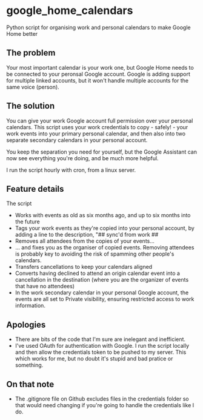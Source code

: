 # google_home_calendars
Python script for organising work and personal calendars to make Google Home better

## The problem
Your most important calendar is your work one, but Google Home needs to be connected to your peronsal Google account. Google is adding support for multiple linked accounts, but it won't handle multiple accounts for the same voice (person).

## The solution
You can give your work Google account full permission over your personal calendars. This script uses your work credentials to copy - safely! - your work events into your primary personal calendar, and then also into two separate secondary calendars in your personal account.

You keep the separation you need for yourself, but the Google Assistant can now see everything you're doing, and be much more helpful.

I run the script hourly with cron, from a linux server.

## Feature details
The script
- Works with events as old as six months ago, and up to six months into the future
- Tags your work events as they're copied into your personal account, by adding a line to the description, "## sync'd from work ##
- Removes all attendees from the copies of your events...
- ... and fixes you as the organiser of copied events. Removing attendees is probably key to avoiding the risk of spamming other people's calendars.
- Transfers cancellations to keep your calendars aligned
- Converts having declined to attend an origin calendar event into a cancellation in the destination (where you are the organizer of events that have no attendees)
- In the work secondary calendar in your personal Google account, the events are all set to Private visibility, ensuring restricted access to work information.

## Apologies
- There are bits of the code that I'm sure are inelegant and inefficient.
- I've used OAuth for authentication with Google. I run the script locally and then allow the credentials token to be pushed to my server. This which works for me, but no doubt it's stupid and bad pratice or something.

## On that note
- The .gitignore file on Github excludes files in the credentials folder so that would need changing if you're going to handle the credentials like I do.
